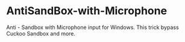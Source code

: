 # AntiSandBox-with-Microphone
Anti - Sandbox with Microphone input for Windows. This trick bypass Cuckoo Sandbox and more.
